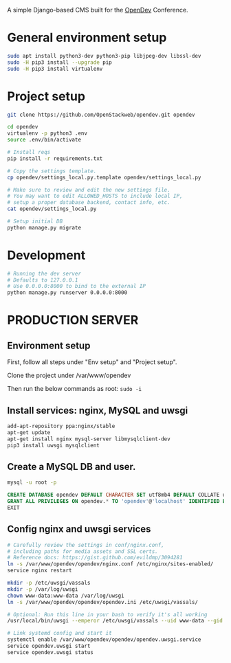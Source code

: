 A simple Django-based CMS built for the [OpenDev](http://www.opendevconf.com/) Conference.


# General environment setup
```bash
sudo apt install python3-dev python3-pip libjpeg-dev libssl-dev
sudo -H pip3 install --upgrade pip
sudo -H pip3 install virtualenv
```

# Project setup

```bash
git clone https://github.com/OpenStackweb/opendev.git opendev

cd opendev
virtualenv -p python3 .env
source .env/bin/activate

# Install reqs
pip install -r requirements.txt 

# Copy the settings template.
cp opendev/settings_local.py.template opendev/settings_local.py

# Make sure to review and edit the new settings file.
# You may want to edit ALLOWED_HOSTS to include local IP,
# setup a proper database backend, contact info, etc.
cat opendev/settings_local.py

# Setup initial DB
python manage.py migrate
```


# Development

```bash
# Running the dev server
# Defaults to 127.0.0.1
# Use 0.0.0.0:8000 to bind to the external IP
python manage.py runserver 0.0.0.0:8000
```


# PRODUCTION SERVER  

## Environment setup

First, follow all steps under "Env setup" and "Project setup". 

Clone the project under /var/www/opendev

Then run the below commands as root: `sudo -i`

## Install services: nginx, MySQL and uwsgi
```bash
add-apt-repository ppa:nginx/stable
apt-get update
apt-get install nginx mysql-server libmysqlclient-dev
pip3 install uwsgi mysqlclient 
```

## Create a MySQL DB and user.

```bash
mysql -u root -p
```
```sql
CREATE DATABASE opendev DEFAULT CHARACTER SET utf8mb4 DEFAULT COLLATE utf8mb4_general_ci;
GRANT ALL PRIVILEGES ON opendev.* TO 'opendev'@'localhost' IDENTIFIED BY '**********';
EXIT
```

## Config nginx and uwsgi services

```bash 
# Carefully review the settings in conf/nginx.conf,
# including paths for media assets and SSL certs.
# Reference docs: https://gist.github.com/evildmp/3094281
ln -s /var/www/opendev/opendev/nginx.conf /etc/nginx/sites-enabled/
service nginx restart

mkdir -p /etc/uwsgi/vassals
mkdir -p /var/log/uwsgi
chown www-data:www-data /var/log/uwsgi
ln -s /var/www/opendev/opendev/opendev.ini /etc/uwsgi/vassals/

# Optional: Run this line in your bash to verify it's all working
/usr/local/bin/uwsgi --emperor /etc/uwsgi/vassals --uid www-data --gid www-data --master

# Link systemd config and start it
systemctl enable /var/www/opendev/opendev/opendev.uwsgi.service
service opendev.uwsgi start
service opendev.uwsgi status

```
